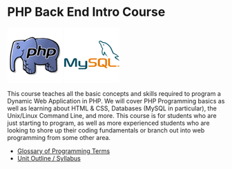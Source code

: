 PHP Back End Intro Course
=========================

![PHP](https://github.com/AustinCodingAcademy/PHPIntermediate/blob/master/images/php.png "PHP")       ![MySQL](https://github.com/AustinCodingAcademy/PHPIntermediate/blob/master/images/mysql.png "MySQL")

This course teaches all the basic concepts and skills required to program a Dynamic Web Application in PHP.  We will cover PHP Programming basics as well as learning about HTML & CSS, Databases (MySQL in particular), the Unix/Linux Command Line, and more. This course is for students who are just starting to program, as well as more experienced students who are looking to shore up their coding fundamentals or branch out into web programming from some other area.

* [Glossary of Programming Terms](https://github.com/AustinCodingAcademy/PHPIntro/blob/master/Glossary.md)
* [Unit Outline / Syllabus](https://github.com/AustinCodingAcademy/PHPIntro/blob/master/UnitOutline.md)
